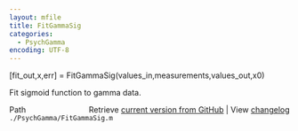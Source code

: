 ```yaml
---
layout: mfile
title: FitGammaSig
categories:
  - PsychGamma
encoding: UTF-8
---
```


[fit\_out,x,err] = FitGammaSig(values\_in,measurements,values\_out,x0)

Fit sigmoid function to gamma data.


<div class="code_header" style="text-align:right;">
  <span style="float:left;">Path&nbsp;&nbsp;</span> <span class="counter">Retrieve <a href=
  "https://raw.github.com/Psychtoolbox-3/Psychtoolbox-3/beta/./PsychGamma/FitGammaSig.m">current version from GitHub</a> | View <a href=
  "https://github.com/Psychtoolbox-3/Psychtoolbox-3/commits/beta/./PsychGamma/FitGammaSig.m">changelog</a></span>
</div>
<div class="code">
  <code>./PsychGamma/FitGammaSig.m</code>
</div>

